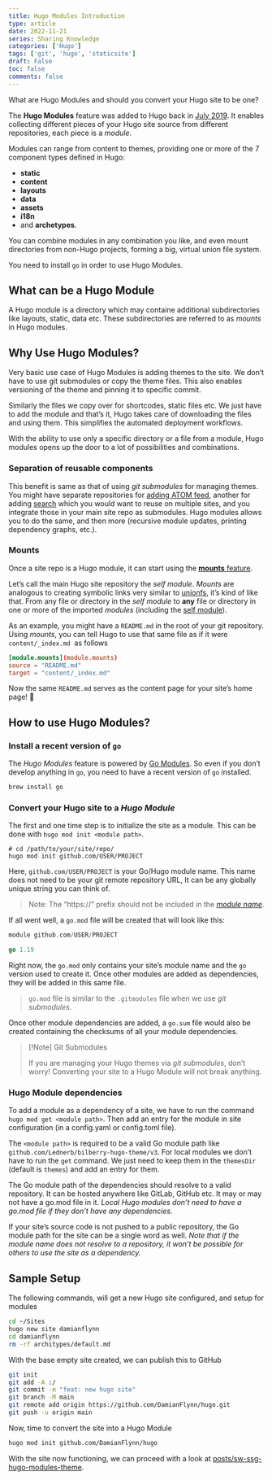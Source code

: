 ```yaml
---
title: Hugo Modules Introduction
type: article 
date: 2022-11-21
series: Sharing Knowledge
categories: ['Hugo']
tags: ['git', 'hugo', 'staticsite']
draft: False
toc: false 
comments: false 
---
```



What are Hugo Modules and should you convert your Hugo site to be one?

The **Hugo Modules** feature was added to Hugo back in [July 2019](https://github.com/gohugoio/hugo/releases/tag/v0.56.0). It enables collecting different pieces of your Hugo site source from different repositories, each piece is a _module_. 

Modules can range from content to themes, providing one or more of the 7 component types defined in Hugo: 
* **static**
* **content**
* **layouts**
* **data**
* **assets**
* **i18n**
* and **archetypes**.

You can combine modules in any combination you like, and even mount directories from non-Hugo projects, forming a big, virtual union file system.

You need to install `go` in order to use Hugo Modules.

## What can be a Hugo Module

A Hugo module is a directory which may containe additional subdirectories like layouts, static, data etc. These subdirectories are referred to as *mounts* in Hugo modules.

## Why Use Hugo Modules?

Very basic use case of Hugo Modules is adding themes to the site. We don’t have to use git submodules or copy the theme files. This also enables versioning of the theme and pinning it to specific commit.

Similarly the files we copy over for shortcodes, static files etc. We just have to add the module and that’s it, Hugo takes care of downloading the files and using them. This simplifies the automated deployment workflows.

With the ability to use only a specific directory or a file from a module, Hugo modules opens up the door to a lot of possibilities and combinations.

### Separation of reusable components

This benefit is same as that of using _git submodules_ for managing themes. You might have separate repositories for [adding ATOM feed](https://github.com/kaushalmodi/hugo-atom-feed), another for adding [search](https://github.com/kaushalmodi/hugo-search-fuse-js) which you would want to reuse on multiple sites, and you integrate those in your main site repo as submodules. Hugo modules allows you to do the same, and then more (recursive module updates, printing dependency graphs, etc.).

### Mounts

Once a site repo is a Hugo module, it can start using the [**mounts** feature](https://gohugo.io/hugo-modules/configuration/#module-config-mounts).

Let’s call the main Hugo site repository the *self module*. _Mounts_ are analogous to creating symbolic links very similar to [unionfs](unionfs), it’s kind of like that. From any file or directory in the *self module* to **any** file or directory in one or more of the imported _modules_ (including the [self module](https://scripter.co/hugo-modules-getting-started/#org-radio--self-module)).

As an example, you might have a `README.md` in the root of your git repository. Using _mounts_, you can tell Hugo to use that same file as if it were `content/_index.md`  as follows

```toml
[module.mounts](module.mounts)
source = "README.md"
target = "content/_index.md"
```

Now the same `README.md` serves as the content page for your site’s home page! 🤯

## How to use Hugo Modules?

### Install a recent version of `go`

The _Hugo Modules_ feature is powered by [Go Modules](https://github.com/golang/go/wiki/Modules). So even if you don’t develop anything in `go`, you need to have a recent version of `go` installed.

```bash
brew install go
```

### Convert your Hugo site to a _Hugo Module_

The first and one time step is to initialize the site as a module. This can be done with `hugo mod init <module path>`.

```shell
# cd /path/to/your/site/repo/
hugo mod init github.com/USER/PROJECT
```


Here, `github.com/USER/PROJECT` is your Go/Hugo module name. This name does not need to be your git remote repository URL, It can be any globally unique string you can think of.

> Note: The “https://” prefix should not be included in the _[module name](https://scripter.co/hugo-modules-getting-started/#org-radio--module-name)_.

If all went well, a `go.mod` file will be created that will look like this:

```go
module github.com/USER/PROJECT

go 1.19
```

Right now, the `go.mod` only contains your site’s module name and the `go` version used to create it. Once other modules are added as dependencies, they will be added in this same file.

>  `go.mod` file is similar to the `.gitmodules` file when we use _git submodules_.

Once other module dependencies are added, a `go.sum` file would also be created containing the checksums of all your module dependencies.

> [!Note] Git Submodules
> 
> If you are managing your Hugo themes via _git submodules_, don’t worry! Converting your site to a Hugo Module will not break anything.

### Hugo Module dependencies

To add a module as a dependency of a site, we have to run the command `hugo mod get <module path>`. Then add an entry for the module in site configuration (in a config.yaml or config.toml file).

The `<module path>` is required to be a valid Go module path like `github.com/Lednerb/bilberry-hugo-theme/v3`. For local modules we don’t have to run the `get` command. We just need to keep them in the `themesDir` (default is `themes`) and add an entry for them.

The Go module path of the dependencies should resolve to a valid repository. It can be hosted anywhere like GitLab, GitHub etc. It may or may not have a go.mod file in it. _Local Hugo modules don’t need to have a go.mod file if they don’t have any dependencies._

If your site’s source code is not pushed to a public repository, the Go module path for the site can be a single word as well. _Note that if the module name does not resolve to a repository, it won’t be possible for others to use the site as a dependency._

## Sample Setup

The following commands, will get a new Hugo site configured, and setup for modules

```bash
cd ~/Sites
hugo new site damianflynn
cd damianflynn
rm -rf architypes/default.md
```

With the base empty site created, we can publish this to GitHub
```bash
git init
git add -A :/
git commit -m "feat: new hugo site"
git branch -M main
git remote add origin https://github.com/DamianFlynn/hugo.git
git push -u origin main
```

Now, time to convert the site into a Hugo Module

```bash
hugo mod init github.com/DamianFlynn/hugo
```

With the site now functioning, we can proceed with a look at [posts/sw-ssg-hugo-modules-theme](posts/sw-ssg-hugo-modules-theme).
